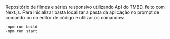 Repositório de filmes e séries responsivo utilizando Api do TMBD, feito com Next.js.
Para inicializar basta localizar a pasta da aplicação no prompt de comando ou no editor de código e utilizar
os comandos:
  
    -npm run build
    -npm run start
